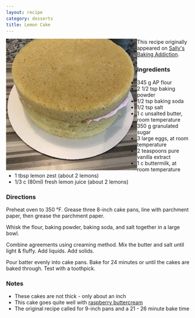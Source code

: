 ```yaml
---
layout: recipe
category: desserts
title: Lemon Cake
---
```


<img src="../assets/lemon-cake.jpg" alt="lemon cake" style="max-width: 360px; float: left;">

This recipe originally appeared on [Sally's Baking Addiction](https://sallysbakingaddiction.com/lemon-cake/).

### Ingredients

-   345 g AP flour
-   2 1/2 tsp baking powder
-   1/2 tsp baking soda
-   1/2 tsp salt
-   1 c unsalted butter, room temperature
-   350 g granulated sugar
-   3 large eggs, at room temperature
-   2 teaspoons pure vanilla extract
-   1 c buttermilk, at room temperature
-   1 tbsp lemon zest (about 2 lemons)
-   1/3 c (80ml) fresh lemon juice (about 2 lemons)

### Directions

Preheat oven to 350 °F. Grease three 8-inch cake pans, line with parchment paper, then grease the parchment paper.

Whisk the flour, baking powder, baking soda, and salt together in a large bowl.

Combine agreements using creaming method. Mix the butter and salt until light & fluffy. Add liquids. Add solids.

Pour batter evenly into cake pans. Bake for 24 minutes or until the cakes are baked through. Test with a toothpick.

### Notes

-   These cakes are not thick - only about an inch
-   This cake goes quite well with [raspberry buttercream](/recipes/desserts/raspberry-buttercream)
-   The original recipe called for 9-inch pans and a 21 - 26 minute bake time
